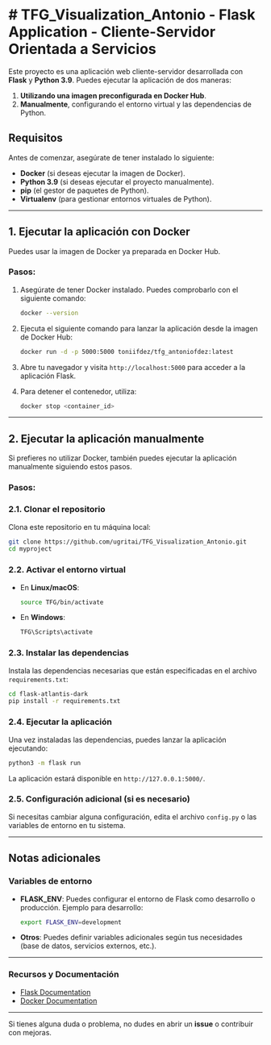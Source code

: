 
# # TFG_Visualization_Antonio - Flask Application - Cliente-Servidor Orientada a Servicios

Este proyecto es una aplicación web cliente-servidor desarrollada con **Flask** y **Python 3.9**. Puedes ejecutar la aplicación de dos maneras:

1. **Utilizando una imagen preconfigurada en Docker Hub**.
2. **Manualmente**, configurando el entorno virtual y las dependencias de Python.

## Requisitos

Antes de comenzar, asegúrate de tener instalado lo siguiente:

- **Docker** (si deseas ejecutar la imagen de Docker).
- **Python 3.9** (si deseas ejecutar el proyecto manualmente).
- **pip** (el gestor de paquetes de Python).
- **Virtualenv** (para gestionar entornos virtuales de Python).

---

## 1. Ejecutar la aplicación con Docker

Puedes usar la imagen de Docker ya preparada en Docker Hub.

### Pasos:

1. Asegúrate de tener Docker instalado. Puedes comprobarlo con el siguiente comando:

    ```bash
    docker --version
    ```

2. Ejecuta el siguiente comando para lanzar la aplicación desde la imagen de Docker Hub:

    ```bash
    docker run -d -p 5000:5000 toniifdez/tfg_antoniofdez:latest
    ```

3. Abre tu navegador y visita `http://localhost:5000` para acceder a la aplicación Flask.

4. Para detener el contenedor, utiliza:

    ```bash
    docker stop <container_id>
    ```

---

## 2. Ejecutar la aplicación manualmente

Si prefieres no utilizar Docker, también puedes ejecutar la aplicación manualmente siguiendo estos pasos.

### Pasos:

### 2.1. Clonar el repositorio

Clona este repositorio en tu máquina local:

```bash
git clone https://github.com/ugritai/TFG_Visualization_Antonio.git
cd myproject
```

### 2.2. Activar el entorno virtual

- En **Linux/macOS**:

    ```bash
    source TFG/bin/activate
    ```

- En **Windows**:

    ```bash
    TFG\Scripts\activate
    ```

### 2.3. Instalar las dependencias

Instala las dependencias necesarias que están especificadas en el archivo `requirements.txt`:

```bash
cd flask-atlantis-dark
pip install -r requirements.txt
```

### 2.4. Ejecutar la aplicación

Una vez instaladas las dependencias, puedes lanzar la aplicación ejecutando:

```bash
python3 -m flask run
```

La aplicación estará disponible en `http://127.0.0.1:5000/`.

### 2.5. Configuración adicional (si es necesario)

Si necesitas cambiar alguna configuración, edita el archivo `config.py` o las variables de entorno en tu sistema.

---

## Notas adicionales

### Variables de entorno

- **FLASK_ENV**: Puedes configurar el entorno de Flask como desarrollo o producción. Ejemplo para desarrollo:

    ```bash
    export FLASK_ENV=development
    ```

- **Otros**: Puedes definir variables adicionales según tus necesidades (base de datos, servicios externos, etc.).

---

### Recursos y Documentación

- [Flask Documentation](https://flask.palletsprojects.com/en/2.0.x/)
- [Docker Documentation](https://docs.docker.com/get-started/)

---

Si tienes alguna duda o problema, no dudes en abrir un **issue** o contribuir con mejoras.
